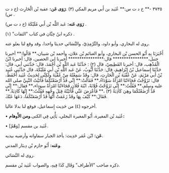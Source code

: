٣٧٣٥ -** خ د ت س:** عُبَيد بن أَبي مريم المكي (٣) .**رَوَى عَن:** عقبة بْن الْحَارِث (خ د ت س) .

**رَوَى عَنه:** عَبد اللَّه بْن أَبي مُلَيْكَةَ (خ د ت س) .

ذكره ابنُ حِبَّان في كتاب "الثقات" (١) .

روى له البخاري، وأبو داود، والتِّرْمِذِيّ، والنَّسَائي حديثا واحدا، وقد وقع لنا بعلو عنه.

أَخْبَرَنَا بِهِ أَبُو الحسن بْن البخاري، وأبو الغنائم بْن علان، وأحمد بْن شيبان،** قَالُوا:** أخبرنا حنبل،**************** قال:**************** أخبرنا ابن الحصين، قال: أخبرنا ابْنُ الْمُذْهِب، قال: أخبرنا القَطِيعِيّ، قال (٢) : حَدَّثَنَا عَبد اللَّهِ بْن أَحْمَدَ، قال: حَدَّثني أبي، قال: حَدَّثَنَا إِسماعيل بْنُ إِبْرَاهِيمَ، قال: حَدَّثَنَا أَيُّوبُ، عَنْ عَبد اللَّهِ بْنِ أَبي مُلَيْكَةَ، قال حَدَّثَنِي عُبَيد بْنُ أَبي مَرْيَمَ، عَنْ عُقْبَةَ بْنِ الْحَارِثِ، قال: وقَدْ سَمِعْتُهُ مِنْ عُقْبَةَ ولَكِنِّي لِحَدِيثُ عُبَيد أَحْفَظُ، قال: تَزَوَّجْتُ فَجَاءَتْنَا امْرَأَةٌ سَوْدَاءُ،** فَقَالَتْ:** إِنِّي قَدْ أَرْضَعْتُكُمَا فَأَتَيْتُ النَّبِيَّ صلى الله عليه وسلم،** فَقُلْتُ:** إِنِّي تَزَوَّجْتُ فُلانَةً، ابْنَةَ فُلانٍ فَجَاءَتْنَا امْرَأَةٌ سوداء،** فقال:** إِنِّي قَدْ أَرْضَعْتُكُمَا وهِيَ كَاذِبَةٌ (٣) ،** فَأَعْرَضَ عَنِّي فَأَتَيْتُهُ قِبَلَ وجْهِهِ فَقُلْتُ:** إِنَّهَا كَاذِبَةٌ.** فَقَالَ:** كَيْفَ بِهَا وقَدْ زَعَمَتْ أَنَّهَا قَدْ أَرْضَعَتْكُمَا، دَعَهَا عَنْكَ.

أخرجوه (٤) من حَدِيث إِسماعيل، فوقع لنا بدلا عاليا.

• عُبَيد بْن المغيرة، أَبُو المغيرة البجلي، يَأْتِي فِي الكنى.**ومن الأَوهام:**

• [وَهْمٌ] عُبَيد بن مقسم.

**عَن:** ابْن عُمَر حَدِيث: يأخذ الجبار سماواته وأرضيه بيديه.

**وعَنه:** أَبُو حازم بْن دِينَار المدني.

روى له النَّسَائي.

ذكره صاحب "الأطراف" وَقَال كَذَا فِيهِ، والصواب عُبَيد بْن مقسم.
